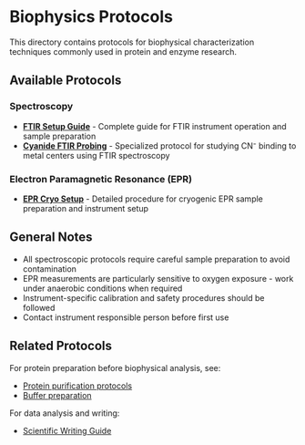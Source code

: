 # Biophysics Protocols

This directory contains protocols for biophysical characterization techniques commonly used in protein and enzyme research.

## Available Protocols

### Spectroscopy
- **[FTIR Setup Guide](./How-To-FTIR.md)** - Complete guide for FTIR instrument operation and sample preparation
- **[Cyanide FTIR Probing](./Cyanide-FTIR-Probing.md)** - Specialized protocol for studying CN⁻ binding to metal centers using FTIR spectroscopy

### Electron Paramagnetic Resonance (EPR)
- **[EPR Cryo Setup](./EPR_cryo_setUP.md)** - Detailed procedure for cryogenic EPR sample preparation and instrument setup

## General Notes

- All spectroscopic protocols require careful sample preparation to avoid contamination
- EPR measurements are particularly sensitive to oxygen exposure - work under anaerobic conditions when required
- Instrument-specific calibration and safety procedures should be followed
- Contact instrument responsible person before first use

## Related Protocols

For protein preparation before biophysical analysis, see:
- [Protein purification protocols](../Protein/)
- [Buffer preparation](../Buffers/)

For data analysis and writing:
- [Scientific Writing Guide](../Writing-Guide.md)